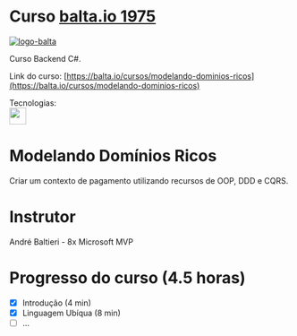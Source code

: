# Curso [balta.io 1975](https://balta.io/cursos/modelando-dominios-ricos)

[![logo-balta](https://baltaio.blob.core.windows.net/static/images/dark/balta-logo.svg)](https://balta.io/)

Curso Backend C#. 


Link do curso: [https://balta.io/cursos/modelando-dominios-ricos](https://balta.io/cursos/modelando-dominios-ricos)


Tecnologias:  
<img src=https://simpleicons.org/icons/csharp.svg height=30 width=30/>

# Modelando Domínios Ricos

Criar um contexto de pagamento utilizando recursos de OOP, DDD e CQRS.

# Instrutor

André Baltieri - 8x Microsoft MVP

# Progresso do curso (4.5 horas)

- [x] Introdução (4 min)
- [x] Linguagem Ubíqua (8 min)
- [ ] ...